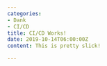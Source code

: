 ```yaml
---
categories:
- Dank
- CI/CD
title: CI/CD Works!
date: 2019-10-14T06:00:00Z
content: This is pretty slick!

---
```

